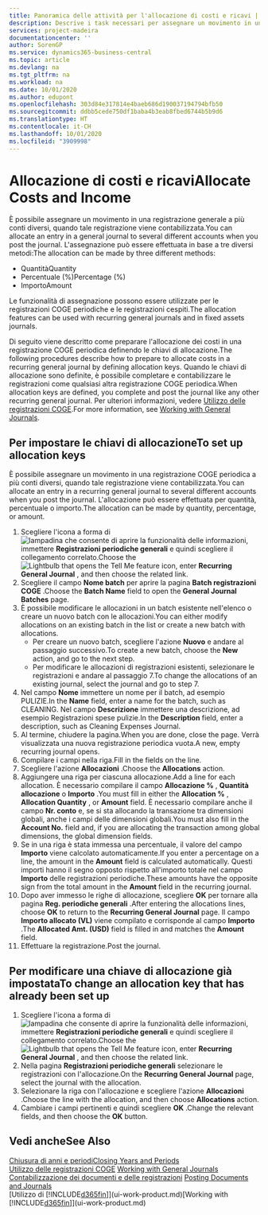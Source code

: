 ```yaml
---
title: Panoramica delle attività per l'allocazione di costi e ricavi | Documenti Microsoft
description: Descrive i task necessari per assegnare un movimento in una registrazione COGE a più conti diversi, quando tale registrazione viene contabilizzata.
services: project-madeira
documentationcenter: ''
author: SorenGP
ms.service: dynamics365-business-central
ms.topic: article
ms.devlang: na
ms.tgt_pltfrm: na
ms.workload: na
ms.date: 10/01/2020
ms.author: edupont
ms.openlocfilehash: 303d84e317814e4baeb686d190037194794bfb50
ms.sourcegitcommit: ddbb5cede750df1baba4b3eab8fbed6744b5b9d6
ms.translationtype: HT
ms.contentlocale: it-CH
ms.lasthandoff: 10/01/2020
ms.locfileid: "3909998"
---
```

# <a name="allocate-costs-and-income"></a><span data-ttu-id="2ecfb-103">Allocazione di costi e ricavi</span><span class="sxs-lookup"><span data-stu-id="2ecfb-103">Allocate Costs and Income</span></span>
<span data-ttu-id="2ecfb-104">È possibile assegnare un movimento in una registrazione generale a più conti diversi, quando tale registrazione viene contabilizzata.</span><span class="sxs-lookup"><span data-stu-id="2ecfb-104">You can allocate an entry in a general journal to several different accounts when you post the journal.</span></span> <span data-ttu-id="2ecfb-105">L'assegnazione può essere effettuata in base a tre diversi metodi:</span><span class="sxs-lookup"><span data-stu-id="2ecfb-105">The allocation can be made by three different methods:</span></span>

* <span data-ttu-id="2ecfb-106">Quantità</span><span class="sxs-lookup"><span data-stu-id="2ecfb-106">Quantity</span></span>
* <span data-ttu-id="2ecfb-107">Percentuale (%)</span><span class="sxs-lookup"><span data-stu-id="2ecfb-107">Percentage (%)</span></span>
* <span data-ttu-id="2ecfb-108">Importo</span><span class="sxs-lookup"><span data-stu-id="2ecfb-108">Amount</span></span>

<span data-ttu-id="2ecfb-109">Le funzionalità di assegnazione possono essere utilizzate per le registrazioni COGE periodiche e le registrazioni cespiti.</span><span class="sxs-lookup"><span data-stu-id="2ecfb-109">The allocation features can be used with recurring general journals and in fixed assets journals.</span></span>
<!--You can also distribute the cost or revenue of a line to an intercompany partner when you post a sales or purchase document. When you post the document, a line will be posted in your general journal, and a corresponding line will be created in the intercompany outbox.-->

<span data-ttu-id="2ecfb-110">Di seguito viene descritto come preparare l'allocazione dei costi in una registrazione COGE periodica definendo le chiavi di allocazione.</span><span class="sxs-lookup"><span data-stu-id="2ecfb-110">The following procedures describe how to prepare to allocate costs in a recurring general journal by defining allocation keys.</span></span> <span data-ttu-id="2ecfb-111">Quando le chiavi di allocazione sono definite, è possibile completare e contabilizzare le registrazioni come qualsiasi altra registrazione COGE periodica.</span><span class="sxs-lookup"><span data-stu-id="2ecfb-111">When allocation keys are defined, you complete and post the journal like any other recurring general journal.</span></span> <span data-ttu-id="2ecfb-112">Per ulteriori informazioni, vedere [Utilizzo delle registrazioni COGE](ui-work-general-journals.md).</span><span class="sxs-lookup"><span data-stu-id="2ecfb-112">For more information, see [Working with General Journals](ui-work-general-journals.md).</span></span>

## <a name="to-set-up-allocation-keys"></a><span data-ttu-id="2ecfb-113">Per impostare le chiavi di allocazione</span><span class="sxs-lookup"><span data-stu-id="2ecfb-113">To set up allocation keys</span></span>
<span data-ttu-id="2ecfb-114">È possibile assegnare un movimento in una registrazione COGE periodica a più conti diversi, quando tale registrazione viene contabilizzata.</span><span class="sxs-lookup"><span data-stu-id="2ecfb-114">You can allocate an entry in a recurring general journal to several different accounts when you post the journal.</span></span> <span data-ttu-id="2ecfb-115">L'allocazione può essere effettuata per quantità, percentuale o importo.</span><span class="sxs-lookup"><span data-stu-id="2ecfb-115">The allocation can be made by quantity, percentage, or amount.</span></span>
1. <span data-ttu-id="2ecfb-116">Scegliere l'icona a forma di ![lampadina che consente di aprire la funzionalità delle informazioni](media/ui-search/search_small.png "Informazioni sull'operazione che si desidera eseguire"), immettere **Registrazioni periodiche generali** e quindi scegliere il collegamento correlato.</span><span class="sxs-lookup"><span data-stu-id="2ecfb-116">Choose the ![Lightbulb that opens the Tell Me feature](media/ui-search/search_small.png "Tell me what you want to do") icon, enter **Recurring General Journal** , and then choose the related link.</span></span>
2. <span data-ttu-id="2ecfb-117">Scegliere il campo **Nome batch** per aprire la pagina **Batch registrazioni COGE** .</span><span class="sxs-lookup"><span data-stu-id="2ecfb-117">Choose the **Batch Name** field to open the **General Journal Batches** page.</span></span>
3. <span data-ttu-id="2ecfb-118">È possibile modificare le allocazioni in un batch esistente nell'elenco o creare un nuovo batch con le allocazioni.</span><span class="sxs-lookup"><span data-stu-id="2ecfb-118">You can either modify allocations on an existing batch in the list or create a new batch with allocations.</span></span>
   * <span data-ttu-id="2ecfb-119">Per creare un nuovo batch, scegliere l'azione **Nuovo** e andare al passaggio successivo.</span><span class="sxs-lookup"><span data-stu-id="2ecfb-119">To create a new batch, choose the **New** action, and go to the next step.</span></span>
   * <span data-ttu-id="2ecfb-120">Per modificare le allocazioni di registrazioni esistenti, selezionare le registrazioni e andare al passaggio 7.</span><span class="sxs-lookup"><span data-stu-id="2ecfb-120">To change the allocations of an existing journal, select the journal and go to step 7.</span></span>    
4. <span data-ttu-id="2ecfb-121">Nel campo **Nome** immettere un nome per il batch, ad esempio PULIZIE.</span><span class="sxs-lookup"><span data-stu-id="2ecfb-121">In the **Name** field, enter a name for the batch, such as CLEANING.</span></span> <span data-ttu-id="2ecfb-122">Nel campo **Descrizione** immettere una descrizione, ad esempio Registrazioni spese pulizie.</span><span class="sxs-lookup"><span data-stu-id="2ecfb-122">In the **Description** field, enter a description, such as Cleaning Expenses Journal.</span></span>
5. <span data-ttu-id="2ecfb-123">Al termine, chiudere la pagina.</span><span class="sxs-lookup"><span data-stu-id="2ecfb-123">When you are done, close the page.</span></span> <span data-ttu-id="2ecfb-124">Verrà visualizzata una nuova registrazione periodica vuota.</span><span class="sxs-lookup"><span data-stu-id="2ecfb-124">A new, empty recurring journal opens.</span></span>
6. <span data-ttu-id="2ecfb-125">Compilare i campi nella riga.</span><span class="sxs-lookup"><span data-stu-id="2ecfb-125">Fill in the fields on the line.</span></span>
7. <span data-ttu-id="2ecfb-126">Scegliere l'azione **Allocazioni** .</span><span class="sxs-lookup"><span data-stu-id="2ecfb-126">Choose the **Allocations** action.</span></span>
8. <span data-ttu-id="2ecfb-127">Aggiungere una riga per ciascuna allocazione.</span><span class="sxs-lookup"><span data-stu-id="2ecfb-127">Add a line for each allocation.</span></span> <span data-ttu-id="2ecfb-128">È necessario compilare il campo **Allocazione %** , **Quantità allocazione** o **Importo** .</span><span class="sxs-lookup"><span data-stu-id="2ecfb-128">You must fill in either the **Allocation %** , **Allocation Quantity** , or **Amount** field.</span></span> <span data-ttu-id="2ecfb-129">È necessario compilare anche il campo **Nr. conto** e, se si sta allocando la transazione tra dimensioni globali, anche i campi delle dimensioni globali.</span><span class="sxs-lookup"><span data-stu-id="2ecfb-129">You must also fill in the **Account No.** field and, if you are allocating the transaction among global dimensions, the global dimension fields.</span></span>
9. <span data-ttu-id="2ecfb-130">Se in una riga è stata immessa una percentuale, il valore del campo **Importo** viene calcolato automaticamente.</span><span class="sxs-lookup"><span data-stu-id="2ecfb-130">If you enter a percentage on a line, the amount in the **Amount** field is calculated automatically.</span></span> <span data-ttu-id="2ecfb-131">Questi importi hanno il segno opposto rispetto all'importo totale nel campo **Importo** delle registrazioni periodiche.</span><span class="sxs-lookup"><span data-stu-id="2ecfb-131">These amounts have the opposite sign from the total amount in the **Amount** field in the recurring journal.</span></span>
10. <span data-ttu-id="2ecfb-132">Dopo aver immesso le righe di allocazione, scegliere **OK** per tornare alla pagina **Reg. periodiche generali** .</span><span class="sxs-lookup"><span data-stu-id="2ecfb-132">After entering the allocations lines, choose **OK** to return to the **Recurring General Journal** page.</span></span> <span data-ttu-id="2ecfb-133">Il campo **Importo allocato (VL)** viene compilato e corrisponde al campo **Importo** .</span><span class="sxs-lookup"><span data-stu-id="2ecfb-133">The **Allocated Amt. (USD)** field is filled in and matches the **Amount** field.</span></span>
11. <span data-ttu-id="2ecfb-134">Effettuare la registrazione.</span><span class="sxs-lookup"><span data-stu-id="2ecfb-134">Post the journal.</span></span>

## <a name="to-change-an-allocation-key-that-has-already-been-set-up"></a><span data-ttu-id="2ecfb-135">Per modificare una chiave di allocazione già impostata</span><span class="sxs-lookup"><span data-stu-id="2ecfb-135">To change an allocation key that has already been set up</span></span>
1. <span data-ttu-id="2ecfb-136">Scegliere l'icona a forma di ![lampadina che consente di aprire la funzionalità delle informazioni](media/ui-search/search_small.png "Informazioni sull'operazione che si desidera eseguire"), immettere **Registrazioni periodiche generali** e quindi scegliere il collegamento correlato.</span><span class="sxs-lookup"><span data-stu-id="2ecfb-136">Choose the ![Lightbulb that opens the Tell Me feature](media/ui-search/search_small.png "Tell me what you want to do") icon, enter **Recurring General Journal** , and then choose the related link.</span></span>
2. <span data-ttu-id="2ecfb-137">Nella pagina **Registrazioni periodiche generali** selezionare le registrazioni con l'allocazione.</span><span class="sxs-lookup"><span data-stu-id="2ecfb-137">On the **Recurring General Journal** page, select the journal with the allocation.</span></span>
3. <span data-ttu-id="2ecfb-138">Selezionare la riga con l'allocazione e scegliere l'azione **Allocazioni** .</span><span class="sxs-lookup"><span data-stu-id="2ecfb-138">Choose the line with the allocation, and then choose **Allocations** action.</span></span>
4. <span data-ttu-id="2ecfb-139">Cambiare i campi pertinenti e quindi scegliere **OK** .</span><span class="sxs-lookup"><span data-stu-id="2ecfb-139">Change the relevant fields, and then choose the **OK** button.</span></span>

## <a name="see-also"></a><span data-ttu-id="2ecfb-140">Vedi anche</span><span class="sxs-lookup"><span data-stu-id="2ecfb-140">See Also</span></span>
[<span data-ttu-id="2ecfb-141">Chiusura di anni e periodi</span><span class="sxs-lookup"><span data-stu-id="2ecfb-141">Closing Years and Periods</span></span>](year-close-years-periods.md)  
<span data-ttu-id="2ecfb-142">[Utilizzo delle registrazioni COGE](ui-work-general-journals.md)  </span><span class="sxs-lookup"><span data-stu-id="2ecfb-142">[Working with General Journals](ui-work-general-journals.md)  </span></span>  
<span data-ttu-id="2ecfb-143">[Contabilizzazione dei documenti e delle registrazioni](ui-post-documents-journals.md)  </span><span class="sxs-lookup"><span data-stu-id="2ecfb-143">[Posting Documents and Journals](ui-post-documents-journals.md)  </span></span>  
<span data-ttu-id="2ecfb-144">[Utilizzo di [!INCLUDE[d365fin](includes/d365fin_md.md)]](ui-work-product.md)</span><span class="sxs-lookup"><span data-stu-id="2ecfb-144">[Working with [!INCLUDE[d365fin](includes/d365fin_md.md)]](ui-work-product.md)</span></span>
